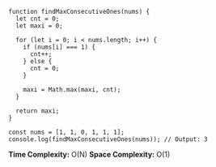 

```
function findMaxConsecutiveOnes(nums) {
  let cnt = 0;
  let maxi = 0;

  for (let i = 0; i < nums.length; i++) {
    if (nums[i] === 1) {
      cnt++;
    } else {
      cnt = 0;
    }

    maxi = Math.max(maxi, cnt);
  }

  return maxi;
}

const nums = [1, 1, 0, 1, 1, 1];
console.log(findMaxConsecutiveOnes(nums)); // Output: 3

```

**Time Complexity:** O(N)
**Space Complexity:** O(1)
